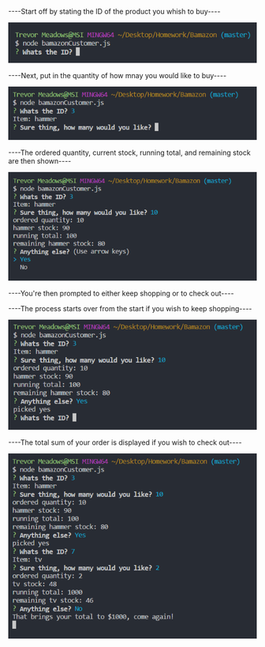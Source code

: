 ----Start off by stating the ID of the product you whish to buy----

![Image of initial](/initial-prompt.PNG)

----Next, put in the quantity of how mnay you would like to buy----

![Image of second-prompt](/second-prompt.PNG)

----The ordered quantity, current stock, running total, and remaining stock are then shown----

![Image of third-prompt](/third-prompt.PNG)

----You're then prompted to either keep shopping or to check out----

----The process starts over from the start if you wish to keep shopping----

![Image of fourth-prompt](/fourth-prompt.PNG)

----The total sum of your order is displayed if you wish to check out----

![Image of final-total](/finial-total.PNG)